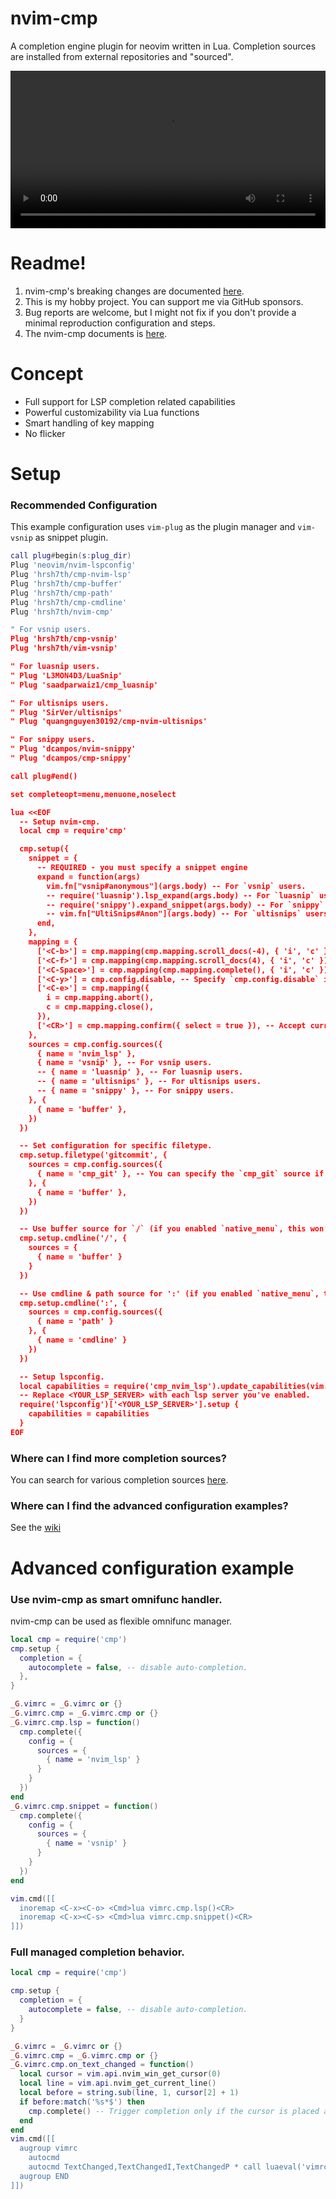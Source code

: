 # nvim-cmp

A completion engine plugin for neovim written in Lua.
Completion sources are installed from external repositories and "sourced".

<video src="https://user-images.githubusercontent.com/629908/139000570-3ac39587-a88b-43c6-b35e-207489719359.mp4" width="100%"></video>

Readme!
====================

1. nvim-cmp's breaking changes are documented [here](https://github.com/hrsh7th/nvim-cmp/issues/231).
2. This is my hobby project. You can support me via GitHub sponsors.
3. Bug reports are welcome, but I might not fix if you don't provide a minimal reproduction configuration and steps.
4. The nvim-cmp documents is [here](./doc/cmp.txt).



Concept
====================

- Full support for LSP completion related capabilities
- Powerful customizability via Lua functions
- Smart handling of key mapping
- No flicker



Setup
====================

### Recommended Configuration

This example configuration uses `vim-plug` as the plugin manager and `vim-vsnip` as snippet plugin.

```lua
call plug#begin(s:plug_dir)
Plug 'neovim/nvim-lspconfig'
Plug 'hrsh7th/cmp-nvim-lsp'
Plug 'hrsh7th/cmp-buffer'
Plug 'hrsh7th/cmp-path'
Plug 'hrsh7th/cmp-cmdline'
Plug 'hrsh7th/nvim-cmp'

" For vsnip users.
Plug 'hrsh7th/cmp-vsnip'
Plug 'hrsh7th/vim-vsnip'

" For luasnip users.
" Plug 'L3MON4D3/LuaSnip'
" Plug 'saadparwaiz1/cmp_luasnip'

" For ultisnips users.
" Plug 'SirVer/ultisnips'
" Plug 'quangnguyen30192/cmp-nvim-ultisnips'

" For snippy users.
" Plug 'dcampos/nvim-snippy'
" Plug 'dcampos/cmp-snippy'

call plug#end()

set completeopt=menu,menuone,noselect

lua <<EOF
  -- Setup nvim-cmp.
  local cmp = require'cmp'

  cmp.setup({
    snippet = {
      -- REQUIRED - you must specify a snippet engine
      expand = function(args)
        vim.fn["vsnip#anonymous"](args.body) -- For `vsnip` users.
        -- require('luasnip').lsp_expand(args.body) -- For `luasnip` users.
        -- require('snippy').expand_snippet(args.body) -- For `snippy` users.
        -- vim.fn["UltiSnips#Anon"](args.body) -- For `ultisnips` users.
      end,
    },
    mapping = {
      ['<C-b>'] = cmp.mapping(cmp.mapping.scroll_docs(-4), { 'i', 'c' }),
      ['<C-f>'] = cmp.mapping(cmp.mapping.scroll_docs(4), { 'i', 'c' }),
      ['<C-Space>'] = cmp.mapping(cmp.mapping.complete(), { 'i', 'c' }),
      ['<C-y>'] = cmp.config.disable, -- Specify `cmp.config.disable` if you want to remove the default `<C-y>` mapping.
      ['<C-e>'] = cmp.mapping({
        i = cmp.mapping.abort(),
        c = cmp.mapping.close(),
      }),
      ['<CR>'] = cmp.mapping.confirm({ select = true }), -- Accept currently selected item. Set `select` to `false` to only confirm explicitly selected items.
    },
    sources = cmp.config.sources({
      { name = 'nvim_lsp' },
      { name = 'vsnip' }, -- For vsnip users.
      -- { name = 'luasnip' }, -- For luasnip users.
      -- { name = 'ultisnips' }, -- For ultisnips users.
      -- { name = 'snippy' }, -- For snippy users.
    }, {
      { name = 'buffer' },
    })
  })

  -- Set configuration for specific filetype.
  cmp.setup.filetype('gitcommit', {
    sources = cmp.config.sources({
      { name = 'cmp_git' }, -- You can specify the `cmp_git` source if you were installed it. 
    }, {
      { name = 'buffer' },
    })
  })

  -- Use buffer source for `/` (if you enabled `native_menu`, this won't work anymore).
  cmp.setup.cmdline('/', {
    sources = {
      { name = 'buffer' }
    }
  })

  -- Use cmdline & path source for ':' (if you enabled `native_menu`, this won't work anymore).
  cmp.setup.cmdline(':', {
    sources = cmp.config.sources({
      { name = 'path' }
    }, {
      { name = 'cmdline' }
    })
  })

  -- Setup lspconfig.
  local capabilities = require('cmp_nvim_lsp').update_capabilities(vim.lsp.protocol.make_client_capabilities())
  -- Replace <YOUR_LSP_SERVER> with each lsp server you've enabled.
  require('lspconfig')['<YOUR_LSP_SERVER>'].setup {
    capabilities = capabilities
  }
EOF
```

### Where can I find more completion sources?

You can search for various completion sources [here](https://github.com/topics/nvim-cmp).


### Where can I find the advanced configuration examples?

See the [wiki](https://github.com/hrsh7th/nvim-cmp/wiki)


Advanced configuration example
====================

### Use nvim-cmp as smart omnifunc handler.

nvim-cmp can be used as flexible omnifunc manager.

```lua
local cmp = require('cmp')
cmp.setup {
  completion = {
    autocomplete = false, -- disable auto-completion.
  },
}

_G.vimrc = _G.vimrc or {}
_G.vimrc.cmp = _G.vimrc.cmp or {}
_G.vimrc.cmp.lsp = function()
  cmp.complete({
    config = {
      sources = {
        { name = 'nvim_lsp' }
      }
    }
  })
end
_G.vimrc.cmp.snippet = function()
  cmp.complete({
    config = {
      sources = {
        { name = 'vsnip' }
      }
    }
  })
end

vim.cmd([[
  inoremap <C-x><C-o> <Cmd>lua vimrc.cmp.lsp()<CR>
  inoremap <C-x><C-s> <Cmd>lua vimrc.cmp.snippet()<CR>
]])
```

### Full managed completion behavior.

```lua
local cmp = require('cmp')

cmp.setup {
  completion = {
    autocomplete = false, -- disable auto-completion.
  }
}

_G.vimrc = _G.vimrc or {}
_G.vimrc.cmp = _G.vimrc.cmp or {}
_G.vimrc.cmp.on_text_changed = function()
  local cursor = vim.api.nvim_win_get_cursor(0)
  local line = vim.api.nvim_get_current_line()
  local before = string.sub(line, 1, cursor[2] + 1)
  if before:match('%s*$') then
    cmp.complete() -- Trigger completion only if the cursor is placed at the end of line.
  end
end
vim.cmd([[
  augroup vimrc
    autocmd
    autocmd TextChanged,TextChangedI,TextChangedP * call luaeval('vimrc.cmp.on_text_changed()')
  augroup END
]])
```



